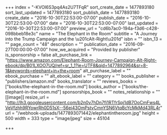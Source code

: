 +++
index = "-KVOI6S3pq4As2U7TFqR"
sort_create_date = 1477893180
sort_last_updated = 1477893180
sort_publish_date = 1477893180
create_date = "2016-10-30T22:53:00-07:00"
publish_date = "2016-10-30T22:53:00-07:00"
date = "2016-10-30T22:53:00-07:00"
last_updated = "2016-10-30T22:53:00-07:00"
preview_url = "cd6b7ac0-194a-f3d6-c428-098bbeb18e3c"
name = "The Elephant in the Room"
subtitle = "A Journey into the Trump Campaign and the \u201cAlt-Right\u201d"
isbn = ""
isbn_13 = ""
page_count = "48"
description = ""
publication_date = "2016-09-27T00:00:00-07:00"
how_we_acquired = "Provided by publisher"
is_sponsorship = false
alt_purchase_link = "https://www.amazon.com/Elephant-Room-Journey-Campaign-Alt-Right-ebook/dp/B01LXOO7UQ/ref=sr_1_1?ie=UTF8&qid=1477892964&sr=8-1&keywords=elephant+in+the+room"
alt_purchase_label = ""
ebook_purchase = ""
alt_ebook_label = ""
category = ""
books_publisher = "publishers/amazon.md"
books_translator = ""
reviews_books = ["books/the-elephant-in-the-room.md"]
books_author = ["books/the-elephant-in-the-room.md"]
sponsorships_book = ""
notes_relationship = ""
[[image]]
resize_url = "http://lh3.googleusercontent.com/b2n0v7hDn7fi1RTfrSpj1dB7OoCmFws4LVeVfzhh9RYowrRh0D51sX--56ei43OmPstvCmnYSN6VtqBcYcMkMd43RL4r"
url = "/webhook-uploads/1477893071442/elephantintheroom.jpg"
height = 500
width = 333
type = "image/jpeg"
size = 45104

+++
